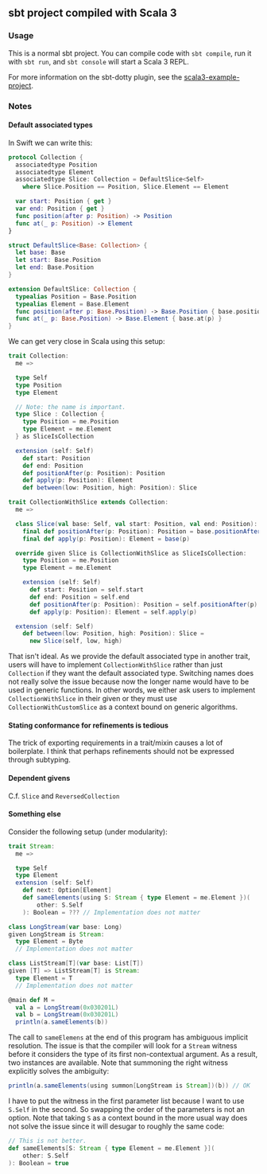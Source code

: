 ## sbt project compiled with Scala 3

### Usage

This is a normal sbt project. You can compile code with `sbt compile`, run it with `sbt run`, and `sbt console` will start a Scala 3 REPL.

For more information on the sbt-dotty plugin, see the
[scala3-example-project](https://github.com/scala/scala3-example-project/blob/main/README.md).

### Notes

#### Default associated types

In Swift we can write this:

```swift
protocol Collection {
  associatedtype Position
  associatedtype Element
  associatedtype Slice: Collection = DefaultSlice<Self>
    where Slice.Position == Position, Slice.Element == Element

  var start: Position { get }
  var end: Position { get }
  func position(after p: Position) -> Position
  func at(_ p: Position) -> Element
}

struct DefaultSlice<Base: Collection> {
  let base: Base
  let start: Base.Position
  let end: Base.Position
}

extension DefaultSlice: Collection {
  typealias Position = Base.Position
  typealias Element = Base.Element
  func position(after p: Base.Position) -> Base.Position { base.position(after: p) }
  func at(_ p: Base.Position) -> Base.Element { base.at(p) }
}
```

We can get very close in Scala using this setup:

```scala
trait Collection:
  me =>

  type Self
  type Position
  type Element

  // Note: the name is important.
  type Slice : Collection {
    type Position = me.Position
    type Element = me.Element
  } as SliceIsCollection

  extension (self: Self)
    def start: Position
    def end: Position
    def positionAfter(p: Position): Position
    def apply(p: Position): Element
    def between(low: Position, high: Position): Slice

trait CollectionWithSlice extends Collection:
  me =>

  class Slice(val base: Self, val start: Position, val end: Position):
    final def positionAfter(p: Position): Position = base.positionAfter(p)
    final def apply(p: Position): Element = base(p)

  override given Slice is CollectionWithSlice as SliceIsCollection:
    type Position = me.Position
    type Element = me.Element

    extension (self: Self)
      def start: Position = self.start
      def end: Position = self.end
      def positionAfter(p: Position): Position = self.positionAfter(p)
      def apply(p: Position): Element = self.apply(p)

  extension (self: Self)
    def between(low: Position, high: Position): Slice =
      new Slice(self, low, high)
```

That isn't ideal.
As we provide the default associated type in another trait, users will have to implement `CollectionWithSlice` rather than just `Collection` if they want the default associated type.
Switching names does not really solve the issue because now the longer name would have to be used in generic functions.
In other words, we either ask users to implement `CollectionWithSlice` in their given or they must use `CollectionWithCustomSlice` as a context bound on generic algorithms.

#### Stating conformance for refinements is tedious

The trick of exporting requirements in a trait/mixin causes a lot of boilerplate.
I think that perhaps refinements should not be expressed through subtyping.

#### Dependent givens

C.f. `Slice` and `ReversedCollection`

#### Something else

Consider the following setup (under modularity):

```scala
trait Stream:
  me =>

  type Self
  type Element
  extension (self: Self)
    def next: Option[Element]
    def sameElements(using S: Stream { type Element = me.Element })(
        other: S.Self
    ): Boolean = ??? // Implementation does not matter

class LongStream(var base: Long)
given LongStream is Stream:
  type Element = Byte
  // Implementation does not matter

class ListStream[T](var base: List[T])
given [T] => ListStream[T] is Stream:
  type Element = T
  // Implementation does not matter

@main def M =
  val a = LongStream(0x030201L)
  val b = LongStream(0x030201L)
  println(a.sameElements(b))
```

The call to `sameElemens` at the end of this program has ambiguous implicit resolution. The issue is that the compiler will look for a `Stream` witness before it considers the type of its first non-contextual argument. As a result, two instances are available. Note that summoning the right witness explicitly solves the ambiguity:

```scala
println(a.sameElements(using summon[LongStream is Stream])(b)) // OK
```

I have to put the witness in the first parameter list because I want to use `S.Self` in the second. So swapping the order of the parameters is not an option. Note that taking `S` as a context bound in the more usual way does not solve the issue since it will desugar to roughly the same code:

```scala
// This is not better.
def sameElements[S: Stream { type Element = me.Element }](
    other: S.Self
): Boolean = true
```